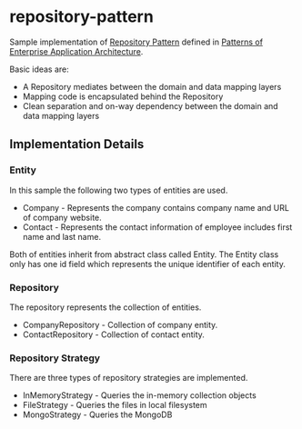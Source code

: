 # repository-pattern

Sample implementation of [Repository Pattern] defined in [Patterns of Enterprise Application Architecture].

Basic ideas are:

- A Repository mediates between the domain and data mapping layers
- Mapping code is encapsulated behind the Repository
- Clean separation and on-way dependency between the domain and data mapping layers

## Implementation Details

### Entity

In this sample the following two types of entities are used.

- Company - Represents the company contains company name and URL of company website.
- Contact - Represents the contact information of employee includes first name and last name.

Both of entities inherit from abstract class called Entity. The Entity class only has one id field which represents the unique identifier of each entity.

### Repository

The repository represents the collection of entities.

- CompanyRepository - Collection of company entity.
- ContactRepository - Collection of contact entity.

### Repository Strategy

There are three types of repository strategies are implemented.

- InMemoryStrategy - Queries the in-memory collection objects
- FileStrategy - Queries the files in local filesystem
- MongoStrategy - Queries the MongoDB


[Repository Pattern]: http://martinfowler.com/eaaCatalog/repository.html
[Patterns of Enterprise Application Architecture]: http://martinfowler.com/books/eaa.html

